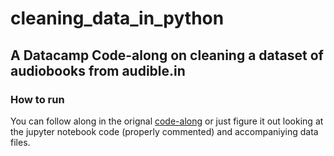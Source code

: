 # cleaning_data_in_python

## A Datacamp Code-along on cleaning a dataset of audiobooks from audible.in

### How to run
You can follow along in the orignal [code-along](https://www.datacamp.com/code-along/cleaning-data-in-python) or just figure it out looking at the jupyter notebook code (properly commented) and accompaniying data files.


